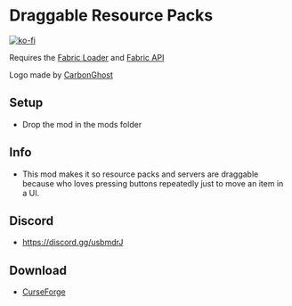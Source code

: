 # Draggable Resource Packs

[![ko-fi](https://ko-fi.com/img/githubbutton_sm.svg)](https://ko-fi.com/W7W1607S8)

Requires the [Fabric Loader](https://fabricmc.net/use/) and [Fabric API](https://www.curseforge.com/minecraft/mc-mods/fabric-api)

Logo made by [CarbonGhost](https://github.com/CarbonGhost)

## Setup

- Drop the mod in the mods folder

## Info

- This mod makes it so resource packs and servers are draggable because who loves pressing buttons repeatedly just to move an item in a UI.

## Discord

- https://discord.gg/usbmdrJ

## Download

- [CurseForge](https://www.curseforge.com/minecraft/mc-mods/draggable-resource-packs)

